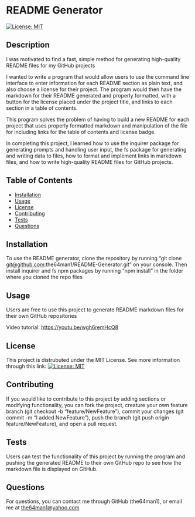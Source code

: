 
# README Generator
[![License: MIT](https://img.shields.io/badge/License-MIT-yellow.svg)](https://opensource.org/licenses/MIT)

## Description
    
I was motivated to find a fast, simple method for generating high-quality README files for my GitHub projects


I wanted to write a program that would allow users to use the command line interface to enter information for each README section as plain text, and also choose a license for their project. The program would then have the markdown for their README generated and properly formatted, with a button for the license placed under the project title, and links to each section in a table of contents.


This program solves the problem of having to build a new README for each project that uses properly formatted markdown and manipulation of the file for including links for the table of contents and license badge.


In completing this project, I learned how to use the inquirer package for generating prompts and handling user input, the fs package for generating and writing data to files, how to format and implement links in markdown files, and how to write high-quality README files for GitHub projects.


    
## Table of Contents
    
- [Installation](#installation)
- [Usage](#usage)
- [License](#license)
- [Contributing](#contributing)
- [Tests](#tests)
- [Questions](#questions)
    
## Installation
    
To use the README generator, clone the repository by running “git clone git@github.com:the64man1/README-Generator.git” on your console. Then install inquirer and fs npm packages by running “npm install” in the folder where you cloned the repo files
    
## Usage
    
Users are free to use this project to generate README markdown files for their own GitHub repositories

Video tutorial: https://youtu.be/wgh6remHcQ8
    
## License
    
This project is distrubuted under the MIT License. See more information through this link: [![License: MIT](https://img.shields.io/badge/License-MIT-yellow.svg)](https://opensource.org/licenses/MIT)
    
## Contributing
    
If you would like to contribute to this project by adding sections or modifying functionality, you can fork the project, creature your own feature branch (git checkout -b “feature/NewFeature”), commit your changes (git commit -m “I added NewFeature”), push the branch (git push origin feature/NewFeature), and open a pull request.
    
## Tests
    
Users can test the functionality of this project by running the program and pushing the generated README to their own GitHub repo to see how the markdown file is displayed on GitHub.
    
## Questions
    
For questions, you can contact me through GitHub (the64man1), or email me at the64man1@yahoo.com
